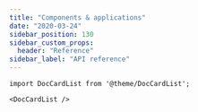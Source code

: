 ```yaml
---
title: "Components & applications"
date: "2020-03-24"
sidebar_position: 130
sidebar_custom_props:
  header: "Reference"
sidebar_label: "API reference"
---
```


```mdx-code-block
import DocCardList from '@theme/DocCardList';

<DocCardList />
```
